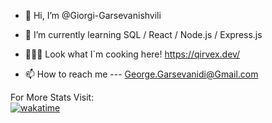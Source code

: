 - 👋 Hi, I’m @Giorgi-Garsevanishvili

- 🌱 I’m currently learning SQL / React / Node.js / Express.js
- 👨🏻‍🔬 Look what I`m cooking here! https://qirvex.dev/ 
- 📫 How to reach me --- George.Garsevanidi@Gmail.com

For More Stats Visit:  
[![wakatime](https://wakatime.com/badge/user/ae9d447a-fc82-4d45-ae01-44a9963d0d78.svg)](https://wakatime.com/@ae9d447a-fc82-4d45-ae01-44a9963d0d78)

